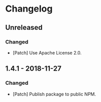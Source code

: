 # Changelog

## Unreleased

### Changed

-   [Patch] Use Apache License 2.0.

## 1.4.1 - 2018-11-27

### Changed

-   [Patch] Publish package to public NPM.
